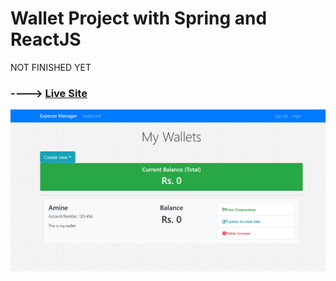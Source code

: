 # Wallet Project with Spring and ReactJS

NOT FINISHED YET

### ----> [Live Site](http://walletapp2021.herokuapp.com)

![WalletProject](assets/walletImg.png)
